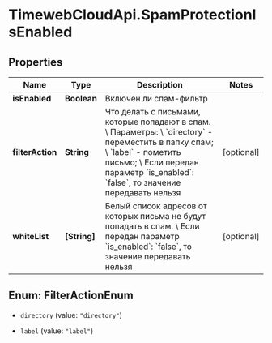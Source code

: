 # TimewebCloudApi.SpamProtectionIsEnabled

## Properties

Name | Type | Description | Notes
------------ | ------------- | ------------- | -------------
**isEnabled** | **Boolean** | Включен ли спам-фильтр | 
**filterAction** | **String** | Что делать с письмами, которые попадают в спам. \\  Параметры: \\  &#x60;directory&#x60; - переместить в папку спам; \\  &#x60;label&#x60; - пометить письмо; \\  Если передан параметр &#x60;is_enabled&#x60;: &#x60;false&#x60;, то значение передавать нельзя | [optional] 
**whiteList** | **[String]** | Белый список адресов от которых письма не будут попадать в спам. \\  Если передан параметр &#x60;is_enabled&#x60;: &#x60;false&#x60;, то значение передавать нельзя | [optional] 



## Enum: FilterActionEnum


* `directory` (value: `"directory"`)

* `label` (value: `"label"`)




